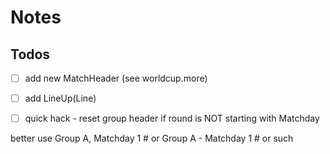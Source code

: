 # Notes

## Todos

- [ ] add new MatchHeader  (see worldcup.more)
- [ ] add LineUp(Line) 

- [ ]  quick hack - reset group header
            if round is NOT starting with Matchday

better use
Group A, Matchday 1    # or
Group A - Matchday 1   # or such

